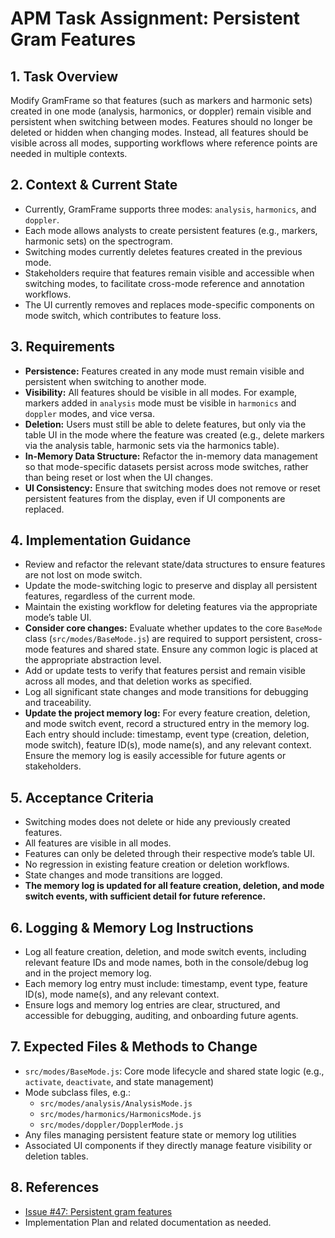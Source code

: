 # APM Task Assignment: Persistent Gram Features

## 1. Task Overview
Modify GramFrame so that features (such as markers and harmonic sets) created in one mode (analysis, harmonics, or doppler) remain visible and persistent when switching between modes. Features should no longer be deleted or hidden when changing modes. Instead, all features should be visible across all modes, supporting workflows where reference points are needed in multiple contexts.

## 2. Context & Current State
- Currently, GramFrame supports three modes: `analysis`, `harmonics`, and `doppler`.
- Each mode allows analysts to create persistent features (e.g., markers, harmonic sets) on the spectrogram.
- Switching modes currently deletes features created in the previous mode.
- Stakeholders require that features remain visible and accessible when switching modes, to facilitate cross-mode reference and annotation workflows.
- The UI currently removes and replaces mode-specific components on mode switch, which contributes to feature loss.

## 3. Requirements
- **Persistence:** Features created in any mode must remain visible and persistent when switching to another mode.
- **Visibility:** All features should be visible in all modes. For example, markers added in `analysis` mode must be visible in `harmonics` and `doppler` modes, and vice versa.
- **Deletion:** Users must still be able to delete features, but only via the table UI in the mode where the feature was created (e.g., delete markers via the analysis table, harmonic sets via the harmonics table).
- **In-Memory Data Structure:** Refactor the in-memory data management so that mode-specific datasets persist across mode switches, rather than being reset or lost when the UI changes.
- **UI Consistency:** Ensure that switching modes does not remove or reset persistent features from the display, even if UI components are replaced.

## 4. Implementation Guidance
- Review and refactor the relevant state/data structures to ensure features are not lost on mode switch.
- Update the mode-switching logic to preserve and display all persistent features, regardless of the current mode.
- Maintain the existing workflow for deleting features via the appropriate mode’s table UI.
- **Consider core changes:** Evaluate whether updates to the core `BaseMode` class (`src/modes/BaseMode.js`) are required to support persistent, cross-mode features and shared state. Ensure any common logic is placed at the appropriate abstraction level.
- Add or update tests to verify that features persist and remain visible across all modes, and that deletion works as specified.
- Log all significant state changes and mode transitions for debugging and traceability.
- **Update the project memory log:** For every feature creation, deletion, and mode switch event, record a structured entry in the memory log. Each entry should include: timestamp, event type (creation, deletion, mode switch), feature ID(s), mode name(s), and any relevant context. Ensure the memory log is easily accessible for future agents or stakeholders.

## 5. Acceptance Criteria
- Switching modes does not delete or hide any previously created features.
- All features are visible in all modes.
- Features can only be deleted through their respective mode’s table UI.
- No regression in existing feature creation or deletion workflows.
- State changes and mode transitions are logged.
- **The memory log is updated for all feature creation, deletion, and mode switch events, with sufficient detail for future reference.**

## 6. Logging & Memory Log Instructions
- Log all feature creation, deletion, and mode switch events, including relevant feature IDs and mode names, both in the console/debug log and in the project memory log.
- Each memory log entry must include: timestamp, event type, feature ID(s), mode name(s), and any relevant context.
- Ensure logs and memory log entries are clear, structured, and accessible for debugging, auditing, and onboarding future agents.

## 7. Expected Files & Methods to Change
- `src/modes/BaseMode.js`: Core mode lifecycle and shared state logic (e.g., `activate`, `deactivate`, and state management)
- Mode subclass files, e.g.:
  - `src/modes/analysis/AnalysisMode.js`
  - `src/modes/harmonics/HarmonicsMode.js`
  - `src/modes/doppler/DopplerMode.js`
- Any files managing persistent feature state or memory log utilities
- Associated UI components if they directly manage feature visibility or deletion tables.

## 8. References
- [Issue #47: Persistent gram features](https://github.com/DeepBlueCLtd/GramFrame/issues/47)
- Implementation Plan and related documentation as needed.
